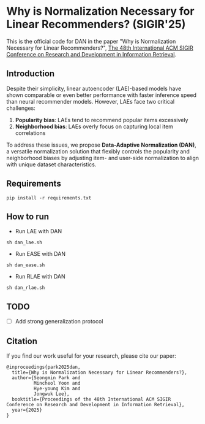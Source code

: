 # Why is Normalization Necessary for Linear Recommenders? (SIGIR'25)
This is the official code for DAN in the paper "Why is Normalization Necessary for Linear Recommenders?", [The 48th International ACM SIGIR Conference on Research and Development in Information Retrieval](https://sigir2025.dei.unipd.it/).

## Introduction
Despite their simplicity, linear autoencoder (LAE)-based models have shown comparable or even better performance with faster inference speed than neural recommender models. However, LAEs face two critical challenges:

1. **Popularity bias**: LAEs tend to recommend popular items excessively
2. **Neighborhood bias**: LAEs overly focus on capturing local item correlations

To address these issues, we propose **Data-Adaptive Normalization (DAN)**, a versatile normalization solution that flexibly controls the popularity and neighborhood biases by adjusting item- and user-side normalization to align with unique dataset characteristics.


## Requirements
```
pip install -r requirements.txt
```

## How to run
- Run LAE with DAN
```
sh dan_lae.sh
```
- Run EASE with DAN
```
sh dan_ease.sh
```
- Run RLAE with DAN
```
sh dan_rlae.sh
```

## TODO
- [ ] Add strong generalization protocol


## Citation

If you find our work useful for your research, please cite our paper:
```
@inproceedings{park2025dan,
  title={Why is Normalization Necessary for Linear Recommenders?},
  author={Seongmin Park and
          Mincheol Yoon and
          Hye-young Kim and
          Jongwuk Lee},
  booktitle={Proceedings of the 48th International ACM SIGIR Conference on Research and Development in Information Retrieval},
  year={2025}
}
```
